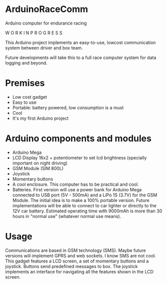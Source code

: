 # ArduinoRaceComm
Arduino computer for endurance racing

W O R K I N P R O G R E S S   

This Arduino project implements an easy-to-use, lowcost communication system between driver and box team.

Future developments will take this to a full race computer system for data logging and beyond.

# Premises

- Low cost gadget
- Easy to use
- Portable: battery powered, low consumption is a must
- Cool
- It's my first Arduino project

# Arduino components and modules

- Arduino Mega
- LCD Display 16x2 + potentiometer to set lcd brightness (specially important on night driving)
- GSM Module (SIM 800L)
- Joystick
- Momentary buttons
- A cool enclosure. This computer has to be practical and cool.
- Batteries. First version will use a power bank for Arduino Mega connected to USB port (5V - 500mA) and a LiPo 1S (3.7V) for the GSM Module. The initial idea is to make a 100% portable version. Future implementations will be able to connect to car lighter or directly to the 12V car battery. Estimated operating time with 9000mAh is more than 30 hours in "normal use" (whatever normal use means).

# Usage

Communications are based in GSM technology (SMS). Maybe future versions will implement GPRS and web sockets. I know SMS are not cool.
This gadget features a LCD screen, a set of momentary buttons and a joystick.
Buttons send predefined messages to box.
The joystick implements an interface for navigating all the features shown in the LCD screen. 